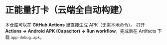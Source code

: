 
# 正能量打卡（云端全自动构建）
本仓库可以在 **GitHub Actions** 里直接生成 APK（无需本地命令）。
打开 **Actions → Android APK (Capacitor) → Run workflow**，完成后在 Artifacts 下载 `app-debug.apk`。
